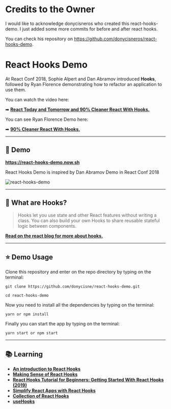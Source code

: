# Credits to the Owner
I would like to acknowledge donycisneros who created this react-hooks-demo.
I just added some more commits for before and after react hooks. 

You can check his repository on https://github.com/donycisneros/react-hooks-demo.

# React Hooks Demo

At React Conf 2018, Sophie Alpert and Dan Abramov introduced **Hooks**, followed by Ryan Florence demonstrating how to refactor an application to use them.

You can watch the video here:

➡ **[React Today and Tomorrow and 90% Cleaner React With Hooks.](https://youtu.be/dpw9EHDh2bM)**

You can see Ryan Florence Demo here:

➡ **[90% Cleaner React With Hooks.](https://github.com/ryanflorence/react-conf-2018)**

----
## 🚀 Demo

**https://react-hooks-demo.now.sh**

React Hooks Demo is inspired by Dan Abramov Demo in React Conf 2018

![react-hooks-demo](https://res.cloudinary.com/donswan/image/upload/v1551255414/react-hooks-demo/react-hooks-demo.png)

----
## 🌈 What are Hooks?
> Hooks let you use state and other React features without writing a class. You can also build your own Hooks to share reusable stateful logic between components.

**[Read on the react blog for more about hooks.](https://reactjs.org/blog/2019/02/06/react-v16.8.0.html)**

----
## ⭐ Demo Usage

Clone this repository and enter on the repo directory by typing on the terminal:

```
git clone https://github.com/donycisne/react-hooks-demo.git

cd react-hooks-demo
```

Now you need to install all the dependencies by typing on the terminal:

```
yarn or npm install
```

Finally you can start the app by typing on the terminal:

`````
yarn start or npm start
`````

----
## 📚 Learning

* **[An introduction to React Hooks](https://medium.freecodecamp.org/an-introduction-to-react-hooks-12843fcd2fd9)**
* **[Making Sense of React Hooks](https://medium.com/@dan_abramov/making-sense-of-react-hooks-fdbde8803889)**
* **[React Hooks Tutorial for Beginners: Getting Started With React Hooks (2019)](https://www.valentinog.com/blog/hooks/)**
* **[Simplify React Apps with React Hooks](https://egghead.io/courses/simplify-react-apps-with-react-hooks)**
* **[Collection of React Hooks](https://nikgraf.github.io/react-hooks/)**
* **[useHooks](https://usehooks.com/)**
